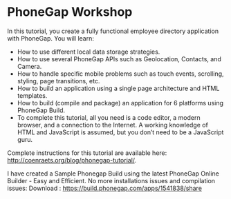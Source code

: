 # PhoneGap Workshop #

In this tutorial, you create a fully functional employee directory application with PhoneGap. You will learn:

- How to use different local data storage strategies.
- How to use several PhoneGap APIs such as Geolocation, Contacts, and Camera.
- How to handle specific mobile problems such as touch events, scrolling, styling, page transitions, etc.
- How to build an application using a single page architecture and HTML templates.
- How to build (compile and package) an application for 6 platforms using PhoneGap Build.
- To complete this tutorial, all you need is a code editor, a modern browser, and a connection to the Internet. A working knowledge of HTML and JavaScript is assumed, but you don’t need to be a JavaScript guru.

Complete instructions for this tutorial are available here: http://coenraets.org/blog/phonegap-tutorial/.

I have created a Sample Phonegap Build using the latest PhoneGap Online Builder - Easy and Efficient.
No more installations issues and compilation issues:
Download : https://build.phonegap.com/apps/1541838/share
